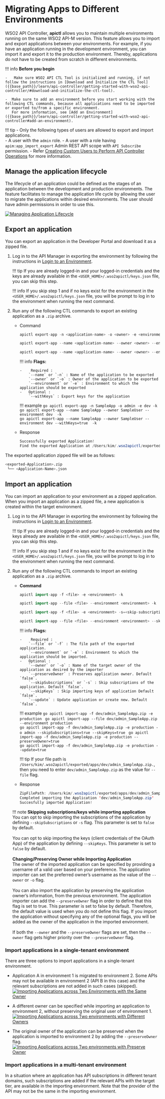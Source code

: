 # Migrating Apps to Different Environments
WSO2 API Controller, **apictl** allows you to maintain multiple environments running on the same WSO2 API-M version. This feature allows you to import and export applications between your environments. For example, if you have an application running in the development environment, you can import it and export it to the production environment. Thereby, applications do not have to be created from scratch in different environments.

!!! info
    **Before you begin** 

    -   Make sure WSO2 API CTL Tool is initialized and running, if not follow the instructions in [Download and Initialize the CTL Tool]({{base_path}}/learn/api-controller/getting-started-with-wso2-api-controller/#download-and-initialize-the-ctl-tool).

    -  Make sure to add an environment before you start working with the following CTL commands, because all applications need to be imported or exported to/from a specific environment.    
       For more information, see [Add an Environment]({{base_path}}/learn/api-controller/getting-started-with-wso2-api-controller#add-an-environment).
    
!!! tip
    -  Only the following types of users are allowed to export and import applications.  
        -   A user with the `admin` role.
        -   A user with a role having `apim:app_import_export` Admin REST API scope with `API Subscribe` permission.
    - Refer [Creating Custom Users to Perform API Controller Operations]({{base_path}}/learn/api-controller/advanced-topics/creating-custom-users-to-perform-api-controller-operations) for more information.

## Manage the application lifecycle

The lifecycle of an application could be defined as the stages of an application between the development and production environments. The feature facilitates to manage the application life cycle by allowing the user to migrate the applications within desired environments. The user should have admin permissions in order to use this.

[![Managing Application Lifecycle]({{base_path}}/assets/img/learn/managing-application-lifecycle.png)]({{base_path}}/assets/img/learn/managing-application-lifecycle.png)


## Export an application

You can export an application in the Developer Portal and download it as a zipped file.

1.  Log in to the API Manager in exporting the environment by following the instructions in [Login to an Environment]({{base_path}}/learn/api-controller/getting-started-with-wso2-api-controller#login-to-an-environment).  
    
    !!! tip
        If you are already logged-in and your logged-in credentials and the keys are already available in the `<USER_HOME>/.wso2apictl/keys.json` file, you can skip this step. 

    !!! info
        If you skip step 1 and if no keys exist for the environment in the `<USER_HOME>/.wso2apictl/keys.json` file, you will be prompt to log in to the environment when running the next command.

2.  Run any of the following CTL commands to export an existing application as a `.zip` archive.

    -   Command 
        ``` java
        apictl export-app -n <application-name> -o <owner> -e <environment> -k
        ```

        ``` java
        apictl export-app --name <application-name> --owner <owner> --environment <environment> --insecure
        ```

        ``` java
        apictl export-app --name <application-name> --owner <owner> --environment <environment> --withKeys=<with-keys> --insecure
        ```

        !!! info
            **Flags:**  
            
            -    Required :  
                `--name` or `-n` : Name of the application to be exported  
                `--owner` or `-o` : Owner of the application to be exported          
                `--environment` or `-e` : Environment to which the application should be exported  
            -   Optional :  
                `--withKeys` : Export keys for the application         

        !!! example
            ```go
            apictl export-app -n SampleApp -o admin -e dev -k
            ```
            ```go
            apictl export-app --name SampleApp --owner SampleUser --environment dev  -k
            ```       
            ```go
            apictl export-app --name SampleApp --owner SampleUser --environment dev --withKeys=true  -k
            ```     

    -   Response
        ``` java
        Successfully exported Application!
        Find the exported Application at /Users/kim/.wso2apictl/exported/apps/dev/admin_SampleApp.zip
        ```

The exported application zipped file will be as follows:
```bash
<exported-Application>.zip              
 └── <Application-Name>.json        
```

## Import an application

You can import an application to your environment as a zipped application. When you import an application as a zipped file, a new application is created within the target environment.

1.  Log in to the API Manager in exporting the environment by following the instructions in [Login to an Environment]({{base_path}}/learn/api-controller/getting-started-with-wso2-api-controller#login-to-an-environment).  
    
    !!! tip
        If you are already logged-in and your logged-in credentials and the keys already are available in the `<USER_HOME>/.wso2apictl/keys.json` file, you can skip this step. 

    !!! info
        If you skip step 1 and if no keys exist for the environment in the `<USER_HOME>/.wso2apictl/keys.json` file, you will be prompt to log in to the environment when running the next command.

2.  Run any of the following CTL commands to import an existing application as a `.zip` archive.

    -   **Command**
        ```go
        apictl import-app -f <file> -e <environment> -k         
        ```
        ```go
        apictl import-app --file <file> --environment <environment> -k         
        ```

        ```go
        apictl import-app -f <file> -e <environment> -s=<skip-subscriptions> -o <owner> --skipKeys=<skip-keys> -k      
        ```

        ```go
        apictl import-app --file <file> --environment <environment> --skipSubscriptions=<skip-subscriptions> --skipKeys=<skip-keys> --preserveOwner=<preserve-owner> --update=<update> --insecure
        ```

        !!! info
            **Flags:**  
            
            -    Required :  
                `--file` or `-f` : The file path of the exported application.   
                `--environment` or `-e` : Environment to which the application should be imported.  
            -   Optional :  
                `--owner` or `-o` : Name of the target owner of the application as desired by the importer  
                `--preserveOwner` : Preserves application owner. Default `false`.    
                `--skipSubscriptions` or `-s` : Skip subscriptions of the application. Default `false`.  
                `--skipKeys` : Skip importing keys of application Default `false`.  
                `--update` : Update application or create new. Default `false`. 


        !!! example
            ```go
            apictl import-app -f dev/admin_SampleApp.zip -e production
            ``` 
            ```go
            apictl import-app --file dev/admin_SampleApp.zip --environment production
            ```  
            ```go
            apictl import-app -f dev/admin_SampleApp.zip -e production -o admin --skipSubscriptions=true --skipKeys=true
            ```
            ```go
            apictl import-app -f dev/admin_SampleApp.zip -e production --preserveOwner=true 
            ```     
            ```go
            apictl import-app -f dev/admin_SampleApp.zip -e production --update=true
            ```  

        !!! tip
            If your file path is `/Users/kim/.wso2apictl/exported/apps/dev/admin_SampleApp.zip.`, then you need to enter `dev/admin_SampleApp.zip` as the value for `--file` flag.

    -   Response
        ``` java
        ZipFilePath: /Users/kim/.wso2apictl/exported/apps/dev/admin_SampleApp.zip
        Completed importing the Application 'dev/admin_SampleApp.zip'
        Succesfully imported Application!
        ```

    !!! note
        **Skipping subscriptions/keys while importing application**  
            You can opt to skip importing the subscriptions of the application by defining `--skipSubscriptions` or `-s` flag. This parameter is set to `false` by default.  
            &nbsp;   
            You can opt to skip importing the keys (client credentials of the OAuth App) of the application by defining `--skipKeys`.  This parameter is set to `false` by default.  
            &nbsp;   
        **Changing/Preserving Owner while Importing Application**       
            The owner of the imported application can be specified by providing a username of a valid user based on your preference. The application importer can set the preferred owner’s username as the value of the `--owner` or `-o` flag.    
            &nbsp;     
            You can also import the application by preserving the application owner’s information, from the previous environment. The application importer can add the `--preserveOwner` flag in order to define that this flag is set to true. This parameter is set to false by default. Therefore, the default value is used when you do not define this flag. If you import the application without specifying any of the optional flags, you will be added as the owner of the application in the imported environment.
            &nbsp;   
            &nbsp;       
            If both the `--owner` and the `--preserveOwner` flags are set, then the `--owner` flag gets higher priority over the `--preserveOwner` flag. 


### Import applications in a single-tenant environment

There are three options to import applications in a single-tenant environment.

-   Application A in environment 1 is migrated to environment 2. Some APIs may not be available in environment 2 (API B in this case) and the relevant subscriptions are not added in such cases (skipped).
    [![Importing Applications across Two Environments with the Same Owner]({{base_path}}/assets/img/learn/import-apps-tenanted-env1.png)]({{base_path}}/assets/img/learn/import-apps-tenanted-env1.png)

-   A different owner can be specified while importing an application to environment 2,  without preserving the original user of environment 1.
    [![Importing Applications across Two environments with Different Owners]({{base_path}}/assets/img/learn/import-apps-tenanted-env2.png)]({{base_path}}/assets/img/learn/import-apps-tenanted-env2.png)
-   The original owner of the application can be preserved when the application is imported to environment 2 by adding the `--preserveOwner` flag.
    [![Importing Applications across Two environments with Preserve Owner]({{base_path}}/assets/img/learn/import-apps-tenanted-env3.png)]({{base_path}}/assets/img/learn/import-apps-tenanted-env3.png)

### Import applications in a multi-tenant environment

In a situation where an application has API subscriptions in different tenant domains, such subscriptions are added if the relevant APIs with the target tier, are available in the importing environment. Note that the provider of the API may not be the same in the importing environment.
